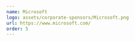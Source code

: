 ```yaml
---
name: Microsoft
logo: assets/corporate-sponsors/Microsoft.png
url: https://www.microsoft.com/
order: 5
---
```

